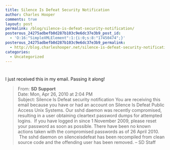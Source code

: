 ```yaml
---
title: Silence Is Defeat Security Notification
author: Charles Hooper
comments: true
layout: post
permalink: /blog/silence-is-defeat-security-notification/
posterous_24275adbefb0d287b103c9e6dc37e3b9_post_id:
  - 'O:16:"SimpleXMLElement":1:{i:0;s:8:"17450474";}'
posterous_24275adbefb0d287b103c9e6dc37e3b9_permalink:
  - http://blog.charleshooper.net/silence-is-defeat-security-notification
categories:
  - Uncategorized
---
```

# 

I just received this in my email. Passing it along! 


> From: **SD Support**   
> Date: Mon, Apr 26, 2010 at 2:04 PM  
> Subject: Silence Is Defeat security notification 
> You are receiving this email because you have or had an account on Silence Is Defeat Public Access Unix Systems. 
> Our sshd daemon was recently compromised, resulting in a user obtaining cleartext password dumps for attempted logins.  If you have logged in since 1 November 2009, please reset your password as soon as possible. 
> There have been no known actions taken with the compromised passwords as of 26 April 2010.  The sshd daemon on silenceisdefeat has been recompiled from clean source code and the offending user has been removed. 
> – SD Staff